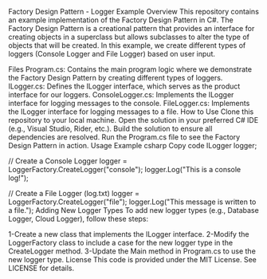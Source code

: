 Factory Design Pattern - Logger Example
Overview
This repository contains an example implementation of the Factory Design Pattern in C#. The Factory Design Pattern is a creational pattern that provides an interface for creating objects in a superclass but allows subclasses to alter the type of objects that will be created. In this example, we create different types of loggers (Console Logger and File Logger) based on user input.

Files
Program.cs: Contains the main program logic where we demonstrate the Factory Design Pattern by creating different types of loggers.
ILogger.cs: Defines the ILogger interface, which serves as the product interface for our loggers.
ConsoleLogger.cs: Implements the ILogger interface for logging messages to the console.
FileLogger.cs: Implements the ILogger interface for logging messages to a file.
How to Use
Clone this repository to your local machine.
Open the solution in your preferred C# IDE (e.g., Visual Studio, Rider, etc.).
Build the solution to ensure all dependencies are resolved.
Run the Program.cs file to see the Factory Design Pattern in action.
Usage Example
csharp
Copy code
ILogger logger;

// Create a Console Logger
logger = LoggerFactory.CreateLogger("console");
logger.Log("This is a console log!");

// Create a File Logger (log.txt)
logger = LoggerFactory.CreateLogger("file");
logger.Log("This message is written to a file.");
Adding New Logger Types
To add new logger types (e.g., Database Logger, Cloud Logger), follow these steps:

1-Create a new class that implements the ILogger interface.
2-Modify the LoggerFactory class to include a case for the new logger type in the CreateLogger method.
3-Update the Main method in Program.cs to use the new logger type.
License
This code is provided under the MIT License. See LICENSE for details.
